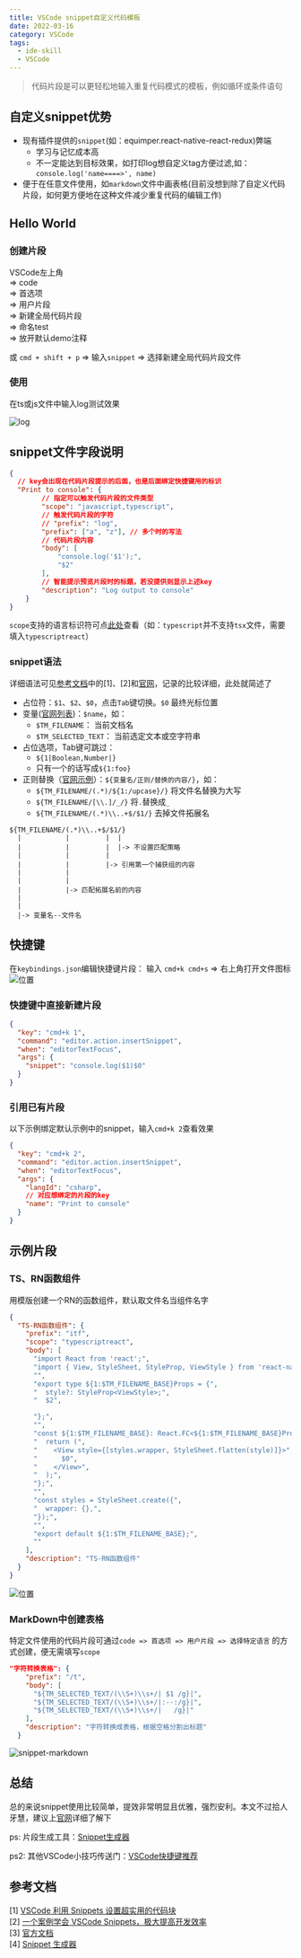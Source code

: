 ```yaml
---
title: VSCode snippet自定义代码模板
date: 2022-03-16
category: VSCode
tags:
  - ide-skill
  - VSCode
---
```


> 代码片段是可以更轻松地输入重复代码模式的模板，例如循环或条件语句

<!-- more -->
## 自定义snippet优势

- 现有插件提供的`snippet`(如：equimper.react-native-react-redux)弊端
  - 学习与记忆成本高
  - 不一定能达到目标效果，如打印log想自定义tag方便过滤,如：`console.log('name====>', name)`
- 便于在任意文件使用，如`markdown`文件中画表格(目前没想到除了自定义代码片段，如何更方便地在这种文件减少重复代码的编辑工作)
## Hello World
### 创建片段

VSCode左上角  
=> code   
=> 首选项   
=> 用户片段   
=> 新建全局代码片段   
=> 命名test   
=> 放开默认demo注释 

或 `cmd + shift + p` => 输入`snippet` => 选择新建全局代码片段文件

### 使用

在ts或js文件中输入log测试效果

![log](./image/snippet-log.gif)


## snippet文件字段说明

```json
{
  // key会出现在代码片段提示的后面，也是后面绑定快捷键用的标识
  "Print to console": {
		// 指定可以触发代码片段的文件类型
		"scope": "javascript,typescript",
		// 触发代码片段的字符
		// "prefix": "log",
		"prefix": ["a", "z"], // 多个时的写法
		// 代码片段内容
		"body": [
			"console.log('$1');",
			"$2"
		],
		// 智能提示预览片段时的标题，若没提供则显示上述key
		"description": "Log output to console"
	}
}
```
`scope`支持的语言标识符可点[此处][language_identifiers]查看（如：`typescript`并不支持`tsx`文件，需要填入`typescriptreact`）

### snippet语法

详细语法可见<a href='#参考文档'>参考文档</a>中的[1]、[2]和[官网][official]，记录的比较详细，此处就简述了

- 占位符：`$1`、`$2`、`$0`，点击`Tab`键切换。`$0` 最终光标位置
- 变量([官网列表][variables])：`$name`，如：
  - `$TM_FILENAME`： 当前文档名 
  - `$TM_SELECTED_TEXT`： 当前选定文本或空字符串
- 占位选项，Tab键可跳过： 
  - `${1|Boolean,Number|}` 
  - 只有一个的话写成`${1:foo}`
- 正则替换（[官网示例][transform]）：`${变量名/正则/替换的内容/}`，如：
  - `${TM_FILENAME/(.*)/${1:/upcase}/}` 将文件名替换为大写
  - `${TM_FILENAME/[\\.]/_/}` 将`.`替换成`_`
  - `${TM_FILENAME/(.*)\\..+$/$1/}` 去掉文件拓展名
```
${TM_FILENAME/(.*)\\..+$/$1/}
  |           |         |  |
  |           |         |  |-> 不设置匹配策略
  |           |         |
  |           |         |-> 引用第一个捕获组的内容
  |           |             
  |           |
  |           |-> 匹配拓展名前的内容
  |               
  |
  |-> 变量名--文件名

```

## 快捷键

在`keybindings.json`编辑快捷键片段： 输入 `cmd+k cmd+s`  => 右上角打开文件图标
![位置](./image/vscode-keyboard-bind.png)

### 快捷键中直接新建片段

```json
{
  "key": "cmd+k 1",
  "command": "editor.action.insertSnippet",
  "when": "editorTextFocus",
  "args": {
    "snippet": "console.log($1)$0"
  }
}
```

### 引用已有片段

以下示例绑定默认示例中的snippet，输入`cmd+k 2`查看效果

```json
{
  "key": "cmd+k 2",
  "command": "editor.action.insertSnippet",
  "when": "editorTextFocus",
  "args": {
    "langId": "csharp",
    // 对应想绑定的片段的key
    "name": "Print to console"
  }
}

```
## 示例片段

###  TS、RN函数组件

用模版创建一个RN的函数组件，默认取文件名当组件名字

```json
{
  "TS-RN函数组件": {
    "prefix": "itf",
    "scope": "typescriptreact",
    "body": [
      "import React from 'react';",
      "import { View, StyleSheet, StyleProp, ViewStyle } from 'react-native';",
      "",
      "export type ${1:$TM_FILENAME_BASE}Props = {",
      "  style?: StyleProp<ViewStyle>;",
      "  $2",

      "};",
      "",
      "const ${1:$TM_FILENAME_BASE}: React.FC<${1:$TM_FILENAME_BASE}Props> = ({ style, $3 }) => {",
      "  return (",
      "    <View style={[styles.wrapper, StyleSheet.flatten(style)]}>",
      "      $0",
      "    </View>",
      "  );",
      "};",
      "",
      "const styles = StyleSheet.create({",
      "  wrapper: {},",
      "});",
      "",
      "export default ${1:$TM_FILENAME_BASE};",
      ""
    ],
    "description": "TS-RN函数组件"
  }
}

```

![位置](./image/snippet-itf.gif)


### MarkDown中创建表格

特定文件使用的代码片段可通过`code => 首选项 => 用户片段 => 选择特定语言` 的方式创建，便无需填写`scope`

```json
"字符转换表格": {
    "prefix": "/t",
    "body": [
      "${TM_SELECTED_TEXT/(\\S+)\\s+/| $1 /g}|",
      "${TM_SELECTED_TEXT/(\\S+)\\s+/|:--:/g}|",
      "${TM_SELECTED_TEXT/(\\S+)\\s+/|   /g}|"
    ],
    "description": "字符转换成表格，根据空格分割出标题"
  }
```

![snippet-markdown](./image/snippet-markdown.gif)

## 总结

总的来说snippet使用比较简单，提效非常明显且优雅，强烈安利。本文不过拾人牙慧，建议上[官网][official]详细了解下

ps: 片段生成工具：[Snippet生成器](https://snippet-generator.app/)

ps2: 其他VSCode小技巧传送门：[VSCode快捷键推荐](https://juejin.cn/post/7040486849755742244)

## 参考文档

[1] [VSCode 利用 Snippets 设置超实用的代码块](https://juejin.cn/post/6844903869424599053)  
[2] [一个案例学会 VSCode Snippets，极大提高开发效率](https://juejin.cn/post/7052694806685810725)  
[3] [官方文档](https://code.visualstudio.com/docs/editor/userdefinedsnippets)  
[4] [Snippet 生成器](https://snippet-generator.app/)



[variables]:https://code.visualstudio.com/docs/editor/userdefinedsnippets#_variables

[transform]:https://code.visualstudio.com/docs/editor/userdefinedsnippets#_transform-examples

[official]:https://code.visualstudio.com/docs/editor/userdefinedsnippets

[language_identifiers]:https://code.visualstudio.com/docs/languages/identifiers

<!-- ## 随记

markdown prefix /开头才能生效? 

scope 语言标识符可设置哪些，tsx文件如何加 -->
